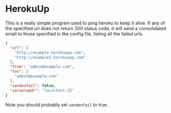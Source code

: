 # HerokuUp

This is a really simple program used to ping heroku to keep it alive. If any of the specified url does not return 200 status code, it will send a consolidated email to those specified in the config file, listing all the failed urls. 

```json
{
  "url": [
    "http://example.herokuapp.com",
    "http://example2.herokuapp.com"
  ],
  "from": "admin@example.com",
  "tos": [
    "admin@example.com"
  ],
  "sendonfail": false,
  "serveraddr": "localhost:25"
}
```

Note you should probably set `sendonfail` to true.